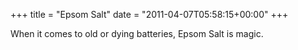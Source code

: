 +++
title = "Epsom Salt"
date = "2011-04-07T05:58:15+00:00"
+++

When it comes to old or dying batteries, Epsom Salt is magic.
			